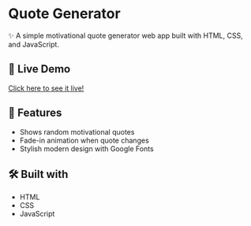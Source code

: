 # Quote Generator

✨ A simple motivational quote generator web app built with HTML, CSS, and JavaScript.

## 🚀 Live Demo
[Click here to see it live!](https://MutharasiK.github.io/quote-generator)

## 📌 Features
- Shows random motivational quotes
- Fade-in animation when quote changes
- Stylish modern design with Google Fonts

## 🛠 Built with
- HTML
- CSS
- JavaScript
